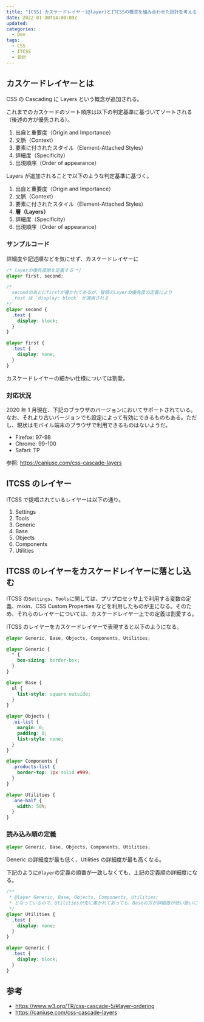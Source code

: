 ```yaml
---
title: "[CSS] カスケードレイヤー(@layer)とITCSSの概念を組み合わせた設計を考える"
date: 2022-01-30T14:00:09Z
updated:
categories:
  - Dev
tags:
  - CSS
  - ITCSS
  - 設計
---
```


## カスケードレイヤーとは

CSS の Cascading に Layers という概念が追加される。

これまでのカスケードのソート順序は以下の判定基準に基づいてソートされる（後述の方が優先される）。

1. 出自と重要度（Origin and Importance）
2. 文脈（Context）
3. 要素に付されたスタイル（Element-Attached Styles）
4. 詳細度（Specificity）
5. 出現順序（Order of appearance）

Layers が追加されることで以下のような判定基準に基づく。

1. 出自と重要度（Origin and Importance）
2. 文脈（Context）
3. 要素に付されたスタイル（Element-Attached Styles）
4. **層（Layers）**
5. 詳細度（Specificity）
6. 出現順序（Order of appearance）

### サンプルコード

詳細度や記述順などを気にせず、カスケードレイヤーに

```css
/* layerの優先度順を定義する */
@layer first, second;

/* 
  secondのあとにfirstが書かれてあるが、冒頭のlayerの優先度の定義により
  .test は `display: block` が適用される
*/
@layer second {
  .test {
    display: block;
  }
}

@layer first {
  .test {
    display: none;
  }
}
```

カスケードレイヤーの細かい仕様については割愛。

### 対応状況

2020 年 1 月現在、下記のブラウザのバージョンにおいてサポートされている。なお、それより古いバージョンでも設定によって有効にできるものもある。ただし、現状はモバイル端末のブラウザで利用できるものはないようだ。

- Firefox: 97-98
- Chrome: 99-100
- Safari: TP

参照: https://caniuse.com/css-cascade-layers

## ITCSS のレイヤー

ITCSS で提唱されているレイヤーは以下の通り。

1. Settings
2. Tools
3. Generic
4. Base
5. Objects
6. Components
7. Utilities

## ITCSS のレイヤーをカスケードレイヤーに落とし込む

ITCSS の`Settings`、`Tools`に関しては、プリプロセッサ上で利用する変数の定義、mixin、CSS Custom Properties などを利用したものが主になる。そのため、それらのレイヤーについては、カスケードレイヤー上での定義は割愛する。

ITCSS のレイヤーをカスケードレイヤーで表現すると以下のようになる。

```css
@layer Generic, Base, Objects, Components, Utilities;

@layer Generic {
  * {
    box-sizing: border-box;
  }
}

@layer Base {
  ul {
    list-style: square outside;
  }
}

@layer Objects {
  .ui-list {
    margin: 0;
    padding: 0;
    list-style: none;
  }
}

@layer Components {
  .products-list {
    border-top: 1px solid #999;
  }
}

@layer Utilities {
  .one-half {
    width: 50%;
  }
}
```

### 読み込み順の定義

```css
@layer Generic, Base, Objects, Components, Utilities;
```

Generic の詳細度が最も低く、Utilities の詳細度が最も高くなる。

下記のように`@layer`の定義の順番が一致しなくても、上記の定義順の詳細度になる。

```css
/**
 * @layer Generic, Base, Objects, Components, Utilities;
 * となっているので、Utilitiesが先に書かれてあっても、Baseの方が詳細度が低い扱いになる
 */
@layer Utilities {
  .test {
    display: none;
  }
}

@layer Generic {
  .test {
    display: block;
  }
}
```

## 参考

- https://www.w3.org/TR/css-cascade-5/#layer-ordering
- https://caniuse.com/css-cascade-layers
